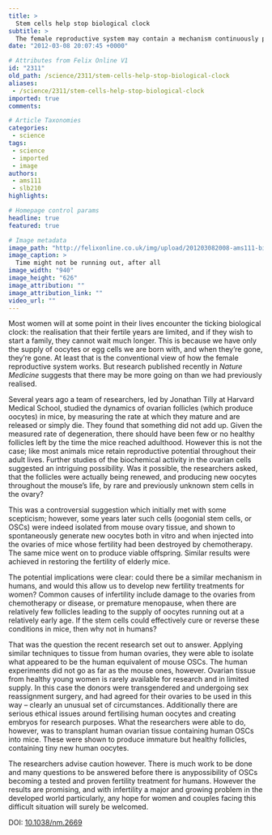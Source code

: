 ```yaml
---
title: >
  Stem cells help stop biological clock
subtitle: >
  The female reproductive system may contain a mechanism continuously producing egg cells
date: "2012-03-08 20:07:45 +0000"

# Attributes from Felix Online V1
id: "2311"
old_path: /science/2311/stem-cells-help-stop-biological-clock
aliases:
 - /science/2311/stem-cells-help-stop-biological-clock
imported: true
comments:

# Article Taxonomies
categories:
 - science
tags:
 - science
 - imported
 - image
authors:
 - ams111
 - slb210
highlights:

# Homepage control params
headline: true
featured: true

# Image metadata
image_path: "http://felixonline.co.uk/img/upload/201203082008-ams111-biological_clock243-940x626.jpg"
image_caption: >
  Time might not be running out, after all
image_width: "940"
image_height: "626"
image_attribution: ""
image_attribution_link: ""
video_url: ""
---
```


Most women will at some point in their lives encounter the ticking biological clock: the realisation that their fertile years are limited, and if they wish to start a family, they cannot wait much longer. This is because we have only the supply of oocytes or egg cells we are born with, and when they’re gone, they’re gone. At least that is the conventional view of how the female reproductive system works. But research published recently in _Nature Medicine_ suggests that there may be more going on than we had previously realised.

Several years ago a team of researchers, led by Jonathan Tilly at Harvard Medical School, studied the dynamics of ovarian follicles (which produce oocytes) in mice, by measuring the rate at which they mature and are released or simply die. They found that something did not add up. Given the measured rate of degeneration, there should have been few or no healthy follicles left by the time the mice reached adulthood. However this is not the case; like most animals mice retain reproductive potential throughout their adult lives. Further studies of the biochemical activity in the ovarian cells suggested an intriguing possibility. Was it possible, the researchers asked, that the follicles were actually being renewed, and producing new oocytes throughout the mouse’s life, by rare and previously unknown stem cells in the ovary?

This was a controversial suggestion which initially met with some scepticism; however, some years later such cells (oogonial stem cells, or OSCs) were indeed isolated from mouse ovary tissue, and shown to spontaneously generate new oocytes both in vitro and when injected into the ovaries of mice whose fertility had been destroyed by chemotherapy. The same mice went on to produce viable offspring. Similar results were achieved in restoring the fertility of elderly mice.

The potential implications were clear: could there be a similar mechanism in humans, and would this allow us to develop new fertility treatments for women? Common causes of infertility include damage to the ovaries from chemotherapy or disease, or premature menopause, when there are relatively few follicles leading to the supply of oocytes running out at a relatively early age. If the stem cells could effectively cure or reverse these conditions in mice, then why not in humans?

That was the question the recent research set out to answer. Applying similar techniques to tissue from human ovaries, they were able to isolate what appeared to be the human equivalent of mouse OSCs. The human experiments did not go as far as the mouse ones, however. Ovarian tissue from healthy young women is rarely available for research and in limited supply. In this case the donors were transgendered and undergoing sex reassignment surgery, and had agreed for their ovaries to be used in this way – clearly an unusual set of circumstances. Additionally there are serious ethical issues around fertilising human oocytes and creating embryos for research purposes. What the researchers were able to do, however, was to transplant human ovarian tissue containing human OSCs into mice. These were shown to produce immature but healthy follicles, containing tiny new human oocytes.

The researchers advise caution however. There is much work to be done and many questions to be answered before there is anypossibility of OSCs becoming a tested and proven fertility treatment for humans. However the results are promising, and with infertility a major and growing problem in the developed world particularly, any hope for women and couples facing this difficult situation will surely be welcomed.

DOI: [10.1038/nm.2669](http://www.nature.com/nm/journal/vaop/ncurrent/full/nm.2669.html)
